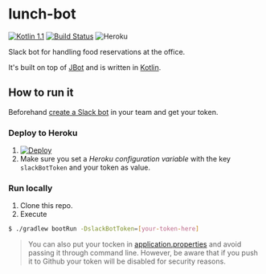 # lunch-bot 

[![Kotlin 1.1](https://img.shields.io/badge/Kotlin-1.1.0-blue.svg)](http://kotlinlang.org)
[![Build Status](https://travis-ci.org/chechtalks/lunch-bot.svg?branch=develop)](https://travis-ci.org/chechtalks/lunch-bot)
![Heroku](http://heroku-badge.herokuapp.com/?app=calm-inlet-69187&style=flat&svg=1&root=health)

Slack bot for handling food reservations at the office.

It's built on top of [JBot](https://github.com/ramswaroop/jbot) and is written in [Kotlin](https://kotlinlang.org/).

## How to run it

Beforehand [create a Slack bot](https://my.slack.com/services/new/bot) in your team and get your token.

### Deploy to Heroku

1. [![Deploy](https://www.herokucdn.com/deploy/button.svg)](https://heroku.com/deploy)
2. Make sure you set a *Heroku configuration variable* with the key `slackBotToken` and your token as value.

### Run locally

1. Clone this repo.
2. Execute
```bash
$ ./gradlew bootRun -DslackBotToken=[your-token-here]
```

> You can also put your tocken in [application.properties](/jbot-example/src/main/resources/application.properties) and avoid passing it through command line. However, be aware that if you push it to Github your token will be disabled for security reasons.
